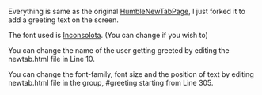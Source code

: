 Everything is same as the original [HumbleNewTabPage](https://github.com/ibillingsley/HumbleNewTabPage), I just forked it to add a greeting text on the screen.

The font used is [Inconsolota](https://fonts.google.com/specimen/Inconsolata). (You can change if you wish to)

You can change the name of the user getting greeted by editing the newtab.html file in Line 10.

You can change the font-family, font size and the position of text by editing newtab.html file in the group, #greeting starting from Line 305.
